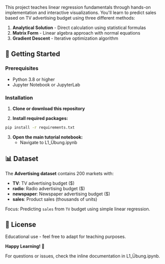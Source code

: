 This project teaches linear regression fundamentals through hands-on implementation and interactive visualizations. You'll learn to predict sales based on TV advertising budget using three different methods:

1. **Analytical Solution** - Direct calculation using statistical formulas
2. **Matrix Form** - Linear algebra approach with normal equations
3. **Gradient Descent** - Iterative optimization algorithm

## 🚀 Getting Started

### Prerequisites

- Python 3.8 or higher
- Jupyter Notebook or JupyterLab

### Installation

1. **Clone or download this repository**

2. **Install required packages:**

```bash
pip install -r requirements.txt
```



3. **Open the main tutorial notebook:**
   - Navigate to L1_Übung.ipynb



## 📊 Dataset

The **Advertising dataset** contains 200 markets with:
- **TV**: TV advertising budget ($)
- **radio**: Radio advertising budget ($)
- **newspaper**: Newspaper advertising budget ($)
- **sales**: Product sales (thousands of units)

Focus: Predicting `sales` from `TV` budget using simple linear regression.

## 📄 License

Educational use - feel free to adapt for teaching purposes.


**Happy Learning! 🎉**

For questions or issues, check the inline documentation in L1_Übung.ipynb.